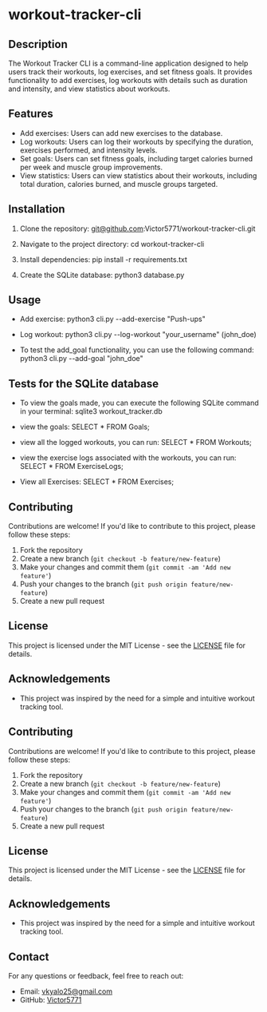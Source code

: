 # workout-tracker-cli

## Description
The Workout Tracker CLI is a command-line application designed to help users track their workouts, log exercises, and set fitness goals. It provides functionality to add exercises, log workouts with details such as duration and intensity, and view statistics about workouts.

## Features
- Add exercises: Users can add new exercises to the database.
- Log workouts: Users can log their workouts by specifying the duration, exercises performed, and intensity levels.
- Set goals: Users can set fitness goals, including target calories burned per week and muscle group improvements.
- View statistics: Users can view statistics about their workouts, including total duration, calories burned, and muscle groups targeted.

## Installation
1. Clone the repository:
    git@github.com:Victor5771/workout-tracker-cli.git

2. Navigate to the project directory:
    cd workout-tracker-cli

3. Install dependencies:
    pip install -r requirements.txt

4. Create the SQLite database:
   python3 database.py


## Usage

- Add exercise:
   python3 cli.py --add-exercise "Push-ups"

- Log workout:
   python3 cli.py --log-workout "your_username" (john_doe)

- To test the add_goal functionality, you can use the following command:
   python3 cli.py --add-goal "john_doe"

## Tests for  the SQLite database
- To view the goals made, you can execute the following SQLite command in your terminal:
   sqlite3 workout_tracker.db

-  view the goals:
  SELECT * FROM Goals;
- view all the logged workouts, you can run:
  SELECT * FROM Workouts;
- view the exercise logs associated with the workouts, you can run:
  SELECT * FROM ExerciseLogs;
- View all Exercises:
   SELECT * FROM Exercises;






## Contributing
Contributions are welcome! If you'd like to contribute to this project, please follow these steps:
1. Fork the repository
2. Create a new branch (`git checkout -b feature/new-feature`)
3. Make your changes and commit them (`git commit -am 'Add new feature'`)
4. Push your changes to the branch (`git push origin feature/new-feature`)
5. Create a new pull request

## License
This project is licensed under the MIT License - see the [LICENSE](LICENSE) file for details.

## Acknowledgements
- This project was inspired by the need for a simple and intuitive workout tracking tool.

## Contributing
Contributions are welcome! If you'd like to contribute to this project, please follow these steps:
1. Fork the repository
2. Create a new branch (`git checkout -b feature/new-feature`)
3. Make your changes and commit them (`git commit -am 'Add new feature'`)
4. Push your changes to the branch (`git push origin feature/new-feature`)
5. Create a new pull request

## License
This project is licensed under the MIT License - see the [LICENSE](LICENSE) file for details.

## Acknowledgements
- This project was inspired by the need for a simple and intuitive workout tracking tool.


## Contact
For any questions or feedback, feel free to reach out:
- Email:  vkyalo25@gmail.com
- GitHub: [Victor5771](https://github.com/Victor5771)


